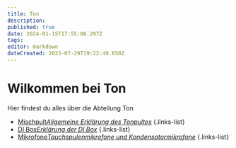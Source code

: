 ```yaml
---
title: Ton
description: 
published: true
date: 2024-01-15T17:55:08.297Z
tags: 
editor: markdown
dateCreated: 2023-07-29T19:22:49.650Z
---
```


# Wilkommen bei Ton
Hier findest du alles über die Abteilung Ton

- [Mischpult*Allgemeine Erklärung des Tonpultes*](/ton/mischpult)
{.links-list}
- [DI Box*Erklärung der DI Box*](/ton/DI-Box)
{.links-list}
- [Mikrofone*Tauchspulenmikrofone und Kondensatormikrofone*](/ton/Mikrofone)
{.links-list}
